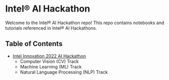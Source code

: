 # Intel&reg; AI Hackathon

Welcome to the Intel&reg; AI Hackathon repo! This repo contains notebooks and tutorials referenced in Intel&reg; AI Hackathons.

## Table of Contents
- [Intel Innovation 2022 AI Hackathon]()
    - Computer Vision (CV) Track
    - Machine Learning (ML) Track
    - Natural Language Processing (NLP) Track